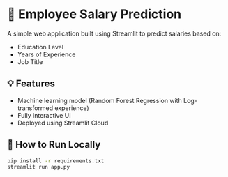 # 🧠 Employee Salary Prediction

A simple web application built using Streamlit to predict salaries based on:

- Education Level
- Years of Experience
- Job Title

## 💡 Features
- Machine learning model (Random Forest Regression with Log-transformed experience)
- Fully interactive UI
- Deployed using Streamlit Cloud

## 🚀 How to Run Locally

```bash
pip install -r requirements.txt
streamlit run app.py
